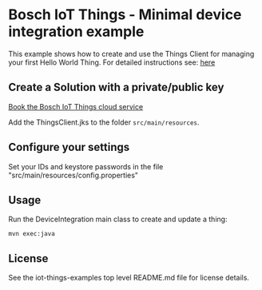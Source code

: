 # Bosch IoT Things - Minimal device integration example

This example shows how to create and use the Things Client for managing your first Hello World Thing.
For detailed instructions see: <a href="https://things.apps.bosch-iot-cloud.com/dokuwiki/doku.php?id=005_dev_guide:tutorial:000_hello_world">here</a>

## Create a Solution with a private/public key

<a href="https://things.apps.bosch-iot-cloud.com/dokuwiki/doku.php?id=002_getting_started:booking:booking">Book the Bosch IoT Things cloud service</a>

Add the ThingsClient.jks to the folder `src/main/resources`.

## Configure your settings

Set your IDs and keystore passwords in the file "src/main/resources/config.properties"

## Usage
Run the DeviceIntegration main class to create and update a thing:
```
mvn exec:java
```

## License
See the iot-things-examples top level README.md file for license details.
